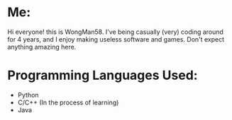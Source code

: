 # Me:

Hi everyone! this is WongMan58. I've being casually (very) coding around for 4 years, and I enjoy making useless software and games. Don't expect anything amazing here.

# Programming Languages Used:

- Python 
- C/C++ (In the process of learning)
- Java
